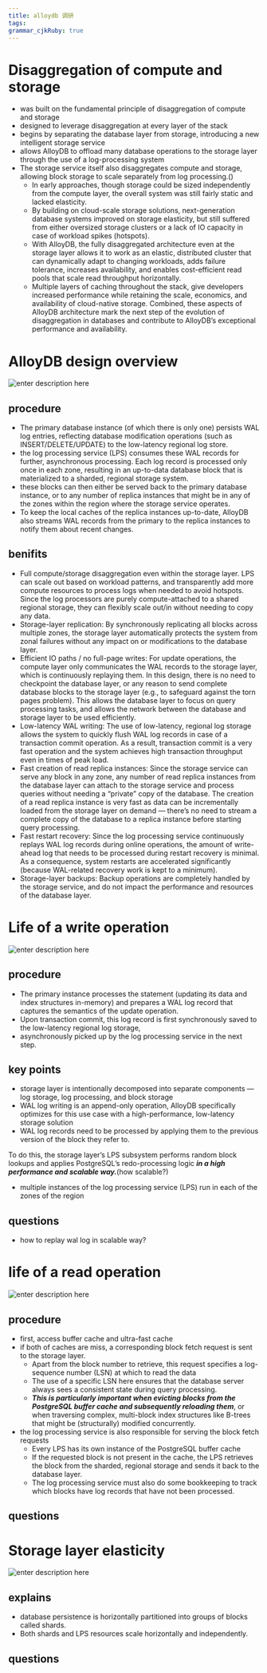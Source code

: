 ```yaml
---
title: alloydb 调研
tags: 
grammar_cjkRuby: true
---
```

# Disaggregation of compute and storage
- was built on the fundamental principle of disaggregation of compute and storage
- designed to leverage disaggregation at every layer of the stack
- begins by separating the database layer from storage, introducing a new intelligent storage service
- allows AlloyDB to offload many database operations to the storage layer through the use of a log-processing system
- The storage service itself also disaggregates compute and storage, allowing block storage to scale separately from log processing.()
	- In early approaches, though storage could be sized independently from the compute layer, the overall system was still fairly static and lacked elasticity. 
	- By building on cloud-scale storage solutions, next-generation database systems improved on storage elasticity, but still suffered from either oversized storage clusters or a lack of IO capacity in case of workload spikes (hotspots).
	- With AlloyDB, the fully disaggregated architecture even at the storage layer allows it to work as an elastic, distributed cluster that can dynamically adapt to changing workloads, adds failure tolerance, increases availability, and enables cost-efficient read pools that scale read throughput horizontally.
	- Multiple layers of caching throughout the stack, give developers increased performance while retaining the scale, economics, and availability of cloud-native storage. Combined, these aspects of AlloyDB architecture mark the next step of the evolution of disaggregation in databases and contribute to AlloyDB’s exceptional performance and availability.
	
	
# AlloyDB design overview


![enter description here](./images/2_Overview_of_PostgreSQL_as_integrated_wit.jpg)
## procedure

 -  The primary database instance (of which there is only one) persists WAL log entries, reflecting database modification operations (such as INSERT/DELETE/UPDATE) to the low-latency regional log store. 
 - the log processing service (LPS) consumes these WAL records for further, asynchronous  processing. Each log record is processed only once in each zone, resulting in an up-to-data database block that is materialized to a sharded, regional storage system.
 - these blocks can then either be served back to the primary database instance, or to any number of replica instances that might be in any of the zones within the region where the storage service operates.
 - To keep the local caches of the replica instances up-to-date, AlloyDB also streams WAL records from the primary to the replica instances to notify them about recent changes. 
 
 ## benifits
 
 - Full compute/storage disaggregation even within the storage layer. LPS can scale out based on workload patterns, and transparently add more compute resources to process logs when needed to avoid hotspots. Since the log processors are purely compute-attached to a shared regional storage, they can flexibly scale out/in without needing to copy any data.
 - Storage-layer replication: By synchronously replicating all blocks across multiple zones, the storage layer automatically protects the system from zonal failures without any impact on or modifications to the database layer. 
 - Efficient IO paths / no full-page writes: For update operations, the compute layer only communicates the WAL records to the storage layer, which is continuously replaying them. In this design, there is no need to checkpoint the database layer, or any reason to send complete database blocks to the storage layer (e.g., to safeguard against the torn pages problem). This allows the database layer to focus on query processing tasks, and allows the network between the database and storage layer to be used efficiently.
 - Low-latency WAL writing: The use of low-latency, regional log storage allows the system to quickly flush WAL log records in case of a transaction commit operation. As a result, transaction commit is a very fast operation and the system achieves high transaction throughput even in times of peak load.
 - Fast creation of read replica instances: Since the storage service can serve any block in any zone, any number of read replica instances from the database layer can attach to the storage service and process queries without needing a “private” copy of the database. The creation of a read replica instance is very fast as data can be incrementally loaded from the storage layer on demand — there’s no need to stream a complete copy of the database to a replica instance before starting query processing.
 - Fast restart recovery: Since the log processing service continuously replays WAL log records during online operations, the amount of write-ahead log that needs to be processed during restart recovery is minimal. As a consequence, system restarts are accelerated significantly (because WAL-related recovery work is kept to a minimum).
 - Storage-layer backups: Backup operations are completely handled by the storage service, and do not impact the performance and resources of the database layer.
 
 # Life of a write operation
 ![enter description here](./images/3_Processing_of_a_write_operation_in_AlloyDB.jpg)
 
 ## procedure
 
 - The primary instance processes the statement (updating its data and index structures in-memory) and prepares a WAL log record that captures the semantics of the update operation. 
 - Upon transaction commit, this log record is first synchronously saved to the low-latency regional log storage, 
 - asynchronously picked up by the log processing service in the next step.
 
 ## key points
 - storage layer is intentionally decomposed into separate components  — log storage, log processing, and block storage
 - WAL log writing is an append-only operation, AlloyDB specifically optimizes for this use case with a high-performance, low-latency storage solution
 - WAL log records need to be processed by applying them to the previous version of the block they refer to. 
 
  To do this, the storage layer’s LPS subsystem performs random block lookups and applies PostgreSQL’s redo-processing logic ***in a high performance and scalable way.***(how scalable?)
- multiple instances of the log processing service (LPS) run in each of the zones of the region
	
## questions	
- how to replay wal log in scalable way?
	
# life of a read operation	

![enter description here](./images/4_Processing_of_a_read_operation_in_AlloyD.jpg)

## procedure
- first, access buffer cache and ultra-fast cache
- if both of caches are miss, a corresponding block fetch request is sent to the storage layer.
	- Apart from the block number to retrieve, this request specifies a log-sequence number (LSN) at which to read the data
	- The use of a specific LSN here ensures that the database server always sees a consistent state during query processing. 
	- ***This is particularly important when evicting blocks from the PostgreSQL buffer cache and subsequently reloading them***, or when traversing complex, multi-block index structures like B-trees that might be (structurally) modified concurrently.
- the log processing service is also responsible for serving the block fetch requests
	- Every LPS has its own instance of the PostgreSQL buffer cache 
	- If the requested block is not present in the cache, the LPS retrieves the block from the sharded, regional storage and sends it back to the database layer.
	- The log processing service must also do some bookkeeping to track which blocks have log records that have not been processed.


## questions


# Storage layer elasticity

![enter description here](./images/5_Dynamic_mapping_of_shards_to_LPS_instances.jpg)
## explains
- database persistence is horizontally partitioned into groups of blocks called shards. 
- Both shards and LPS resources scale horizontally and independently.

## questions

